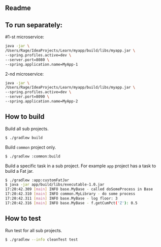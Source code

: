 ## Readme

## To run separately:

#1-st microservice:
```bash
java -jar \
/Users/Rage/IdeaProjects/Learn/myapp/build/libs/myapp.jar \
--spring.profiles.active=dev \
--server.port=8080 \
--spring.application.name=MyApp-1
```

2-nd microservice:
```bash
java -jar \
/Users/Rage/IdeaProjects/Learn/myapp/build/libs/myapp.jar \
--spring.profiles.active=dev \
--server.port=8090 \
--spring.application.name=MyApp-2
```

## How to build
Build all sub projects.

```bash
$ ./gradlew build
```

Build `common` project only.
```bash
$ ./gradlew :common:build
```

Build a specific task in a sub project. For example `app` project has a task to build a Fat jar.
```bash
$ ./gradlew :app:customFatJar
$ java -jar app/build/libs/executable-1.0.jar
17:20:42.309 [main] INFO base.MyBase - called doSomeProcess in Base
17:20:42.310 [main] INFO common.MyLibrary - do some process
17:20:42.311 [main] INFO base.MyBase - log floor: 3
17:20:42.316 [main] INFO base.MyBase - f.getCumPct('Z'): 0.5
```

## How to test
Run test for all sub projects.

```bash
$ ./gradlew --info cleanTest test
```

